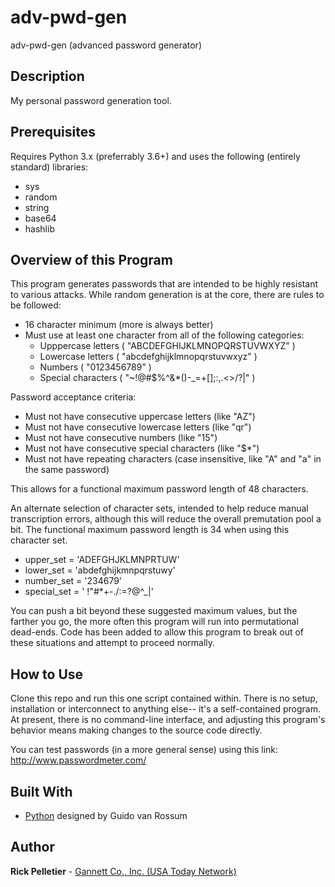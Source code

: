 # adv-pwd-gen
adv-pwd-gen (advanced password generator)

## Description

My personal password generation tool.

## Prerequisites

Requires Python 3.x (preferrably 3.6+) and uses the following (entirely standard) libraries:
* sys
* random
* string
* base64
* hashlib

## Overview of this Program

This program generates passwords that are intended to be highly resistant to various attacks. While random generation is at the core, there are rules to be followed:

- 16 character minimum (more is always better)
- Must use at least one character from all of the following categories:
  - Upppercase letters ( "ABCDEFGHIJKLMNOPQRSTUVWXYZ" )
  - Lowercase letters ( "abcdefghijklmnopqrstuvwxyz" )
  - Numbers ( "0123456789" )
  - Special characters ( "~!@#$%^&*()-_=+[];:,.<>/?\|" )

Password acceptance criteria:
- Must not have consecutive uppercase letters (like "AZ")
- Must not have consecutive lowercase letters (like "qr")
- Must not have consecutive numbers (like "15")
- Must not have consecutive special characters (like "$*")
- Must not have repeating characters (case insensitive, like "A" and "a" in the same password)

This allows for a functional maximum password length of 48 characters.

An alternate selection of character sets, intended to help reduce manual transcription errors, although this will reduce the overall premutation pool a bit. The functional maximum password length is 34 when using this character set.

- upper_set = 'ADEFGHJKLMNPRTUW'
- lower_set = 'abdefghijkmnpqrstuwy'
- number_set = '234679'
- special_set = ' !"#*+-./:=?@^_|'

You can push a bit beyond these suggested maximum values, but the farther you go, the more often this program will run into permutational dead-ends. Code has been added to allow this program to break out of these situations and attempt to proceed normally.

## How to Use

Clone this repo and run this one script contained within. There is no setup, installation or interconnect to anything else-- it's a self-contained program. At present, there is no command-line interface, and adjusting this program's behavior means making changes to the source code directly.

You can test passwords (in a more general sense) using this link: http://www.passwordmeter.com/

## Built With

* [Python](https://www.python.org) designed by Guido van Rossum

## Author

**Rick Pelletier** - [Gannett Co., Inc. (USA Today Network)](https://www.usatoday.com/)
